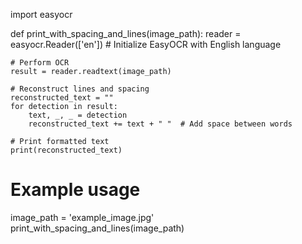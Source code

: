 import easyocr

def print_with_spacing_and_lines(image_path):
    reader = easyocr.Reader(['en'])  # Initialize EasyOCR with English language

    # Perform OCR
    result = reader.readtext(image_path)

    # Reconstruct lines and spacing
    reconstructed_text = ""
    for detection in result:
        text, _, _ = detection
        reconstructed_text += text + " "  # Add space between words

    # Print formatted text
    print(reconstructed_text)

# Example usage
image_path = 'example_image.jpg'
print_with_spacing_and_lines(image_path)

